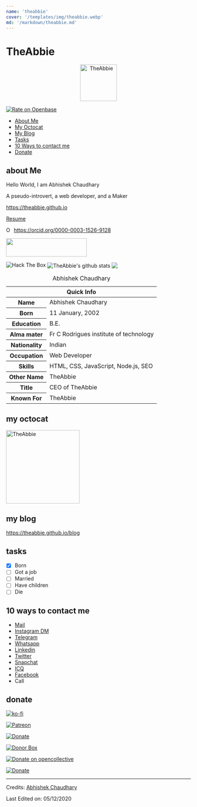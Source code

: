 ```yaml
---
name: 'theabbie'
cover: '/templates/img/theabbie.webp'
md: '/markdown/theabbie.md'
---
```



# TheAbbie

<p align='center'><img src="https://theabbie.github.io/files/logo.png" alt="TheAbbie" width="100" height="100"></p>

[![Rate on Openbase](https://badges.openbase.io/js/rating/theabbie.svg)](https://openbase.io/js/theabbie?utm_source=embedded&utm_medium=badge&utm_campaign=rate-badge)

* [About Me](#about-me)
* [My Octocat](#my-octocat)
* [My Blog](#my-blog)
* [Tasks](#tasks)
* [10 Ways to contact me](#10-ways-to-contact-me)
* [Donate](#donate)

## about Me

Hello World, I am Abhishek Chaudhary

A pseudo-introvert, a web developer, and a Maker

https://theabbie.github.io

[Resume](https://theabbie.github.io/resume.pdf)

<div itemscope itemtype="https://schema.org/Person"><a itemprop="sameAs" content="https://orcid.org/0000-0003-1526-9128" href="https://orcid.org/0000-0003-1526-9128" target="orcid.widget" rel="me noopener noreferrer" style="vertical-align:top;"><img src="https://orcid.org/sites/default/files/images/orcid_16x16.png" style="width:1em;margin-right:.5em;" alt="ORCID iD icon">https://orcid.org/0000-0003-1526-9128</a></div>

<a href="https://codetrace.com/users/theabbie"><img src="https://codetrace.com/widget/theabbie" width="220" height="50" /></a>

<img src="http://www.hackthebox.eu/badge/image/370240" alt="Hack The Box">

<img align="center" src="https://github-readme-stats.vercel.app/api?username=theabbie&show_icons=true&include_all_commits=true&theme=radical" alt="TheAbbie's github stats" />
<img align="center" src="https://github-readme-stats.vercel.app/api/top-langs/?username=theabbie&layout=compact&theme=radical" />

<table>
<caption>Abhishek Chaudhary</caption>
<thead>
<tr>
<th colspan="2">Quick Info</th>
</tr>
</thead>
<tbody>
<tr><th scope='row'>Name</th><td>Abhishek Chaudhary</td></tr>
<tr><th scope='row'>Born</th><td><time datetime="2002-01-11 08:00">11 January, 2002</time></td></tr>
<tr><th scope='row'>Education</th><td>B.E.</td></tr>
<tr><th scope='row'>Alma mater</th><td>Fr C Rodrigues institute of technology</td></tr>
<tr><th scope='row'>Nationality</th><td>Indian</td></tr>
<tr><th scope='row'>Occupation</th><td>Web Developer</td></tr>
<tr><th scope='row'>Skills</th><td>HTML, CSS, JavaScript, Node.js, SEO</td></tr>
<tr><th scope='row'>Other Name</th><td>TheAbbie</td></tr>
<tr><th scope='row'>Title</th><td>CEO of TheAbbie</td></tr>
<tr><th scope='row'>Known For</th><td>TheAbbie</td></tr>
</tbody>
</table>

## my octocat

<img src="https://theabbie.github.io/files/octocat.png" alt="TheAbbie" width="200" height="200">

## my blog

https://theabbie.github.io/blog

## tasks

- [x] Born
- [ ] Got a job
- [ ] Married
- [ ] Have children
- [ ] Die

## 10 ways to contact me

<ul>
<li><a href="mailto:abhishek7gg7@gmail.com" rel="me">Mail</a>
<li><a href="https://www.instagram.com/sasta_abbie/" rel="me">Instagram DM</a>
<li><a href="https://t.me/theabbie" rel="me">Telegram</a>
<li><a href="https://wa.me/918928412138?text=Hi" rel="me">Whatsapp</a>
<li><a href="https://linkedin.com/in/theabbie" rel="me">Linkedin</a>
<li><a href="https://twitter.com/theabbiee" rel="me">Twitter</a>
<li><a href="https://www.snapchat.com/add/abbie_shaikh" rel="me">Snapchat</a>
<li><a href="https://icq.im/theabbie" rel="me">ICQ</a>
<li><a href="https://www.facebook.com/abhishek.vice.versa" rel="me">Facebook</a>
<li>Call</li>
</li>
</ul>

## donate

[![ko-fi](https://www.ko-fi.com/img/githubbutton_sm.svg)](https://ko-fi.com/K3K31DJFA)

[![Patreon](https://c5.patreon.com/external/logo/become_a_patron_button.png)](https://patreon.com/theabbie)

[![Donate](https://img.shields.io/badge/Donate-PayPal-green.svg)](https://www.paypal.me/theabbie)

[![Donor Box](https://d1iczxrky3cnb2.cloudfront.net/button-medium-blue.png)](https://donorbox.org/theabbie)

[![Donate on opencollective](https://opencollective.com/webpack/donate/button@2x.png?color=blue)](https://opencollective.com/theabbie)

[![Donate](https://button.flattr.com/button-compact-static-100x17.png)](https://flattr.com/@theabbie)

-----
Credits: [Abhishek Chaudhary](https://github.com/theabbie)

Last Edited on: 05/12/2020